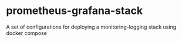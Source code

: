 # prometheus-grafana-stack
A set of configurations for deploying a monitoring-logging stack using docker compose

